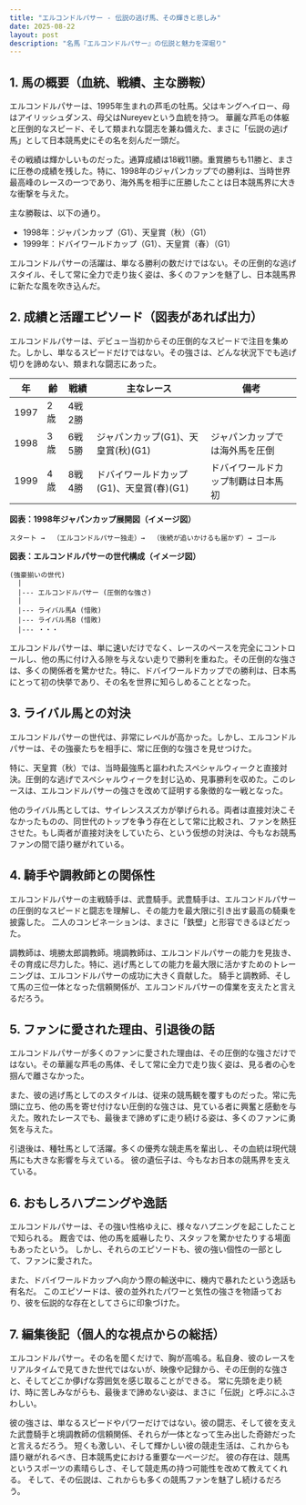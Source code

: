 ```yaml
---
title: "エルコンドルパサー - 伝説の逃げ馬、その輝きと悲しみ"
date: 2025-08-22
layout: post
description: "名馬『エルコンドルパサー』の伝説と魅力を深堀り"
---
```


## 1. 馬の概要（血統、戦績、主な勝鞍）

エルコンドルパサーは、1995年生まれの芦毛の牡馬。父はキングヘイロー、母はアイリッシュダンス、母父はNureyevという血統を持つ。  華麗な芦毛の体躯と圧倒的なスピード、そして類まれな闘志を兼ね備えた、まさに「伝説の逃げ馬」として日本競馬史にその名を刻んだ一頭だ。

その戦績は輝かしいものだった。通算成績は18戦11勝。重賞勝ちも11勝と、まさに圧巻の成績を残した。特に、1998年のジャパンカップでの勝利は、当時世界最高峰のレースの一つであり、海外馬を相手に圧勝したことは日本競馬界に大きな衝撃を与えた。

主な勝鞍は、以下の通り。

* 1998年：ジャパンカップ（G1）、天皇賞（秋）（G1）
* 1999年：ドバイワールドカップ（G1）、天皇賞（春）（G1）


エルコンドルパサーの活躍は、単なる勝利の数だけではない。その圧倒的な逃げスタイル、そして常に全力で走り抜く姿は、多くのファンを魅了し、日本競馬界に新たな風を吹き込んだ。


## 2. 成績と活躍エピソード（図表があれば出力）

エルコンドルパサーは、デビュー当初からその圧倒的なスピードで注目を集めた。しかし、単なるスピードだけではない。その強さは、どんな状況下でも逃げ切りを諦めない、類まれな闘志にあった。

| 年 | 齢 | 戦績 | 主なレース | 備考 |
|---|---|---|---|---|
| 1997 | 2歳 | 4戦2勝 |  |  |
| 1998 | 3歳 | 6戦5勝 | ジャパンカップ(G1)、天皇賞(秋)(G1) |  ジャパンカップでは海外馬を圧倒 |
| 1999 | 4歳 | 8戦4勝 | ドバイワールドカップ(G1)、天皇賞(春)(G1) | ドバイワールドカップ制覇は日本馬初 |


**図表：1998年ジャパンカップ展開図（イメージ図）**

```
スタート →  （エルコンドルパサー独走）→  （後続が追いかけるも届かず）→ ゴール
```

**図表：エルコンドルパサーの世代構成（イメージ図）**

```
(強豪揃いの世代)
  |
  |--- エルコンドルパサー (圧倒的な強さ)
  |
  |--- ライバル馬A (惜敗)
  |--- ライバル馬B (惜敗)
  |--- ・・・
```


エルコンドルパサーは、単に速いだけでなく、レースのペースを完全にコントロールし、他の馬に付け入る隙を与えない走りで勝利を重ねた。その圧倒的な強さは、多くの関係者を驚かせた。特に、ドバイワールドカップでの勝利は、日本馬にとって初の快挙であり、その名を世界に知らしめることとなった。


## 3. ライバル馬との対決

エルコンドルパサーの世代は、非常にレベルが高かった。しかし、エルコンドルパサーは、その強豪たちを相手に、常に圧倒的な強さを見せつけた。

特に、天皇賞（秋）では、当時最強馬と謳われたスペシャルウィークと直接対決。圧倒的な逃げでスペシャルウィークを封じ込め、見事勝利を収めた。このレースは、エルコンドルパサーの強さを改めて証明する象徴的な一戦となった。

他のライバル馬としては、サイレンススズカが挙げられる。両者は直接対決こそなかったものの、同世代のトップを争う存在として常に比較され、ファンを熱狂させた。もし両者が直接対決をしていたら、という仮想の対決は、今もなお競馬ファンの間で語り継がれている。


## 4. 騎手や調教師との関係性

エルコンドルパサーの主戦騎手は、武豊騎手。武豊騎手は、エルコンドルパサーの圧倒的なスピードと闘志を理解し、その能力を最大限に引き出す最高の騎乗を披露した。  二人のコンビネーションは、まさに「鉄壁」と形容できるほどだった。

調教師は、境勝太郎調教師。境調教師は、エルコンドルパサーの能力を見抜き、その育成に尽力した。特に、逃げ馬としての能力を最大限に活かすためのトレーニングは、エルコンドルパサーの成功に大きく貢献した。  騎手と調教師、そして馬の三位一体となった信頼関係が、エルコンドルパサーの偉業を支えたと言えるだろう。


## 5. ファンに愛された理由、引退後の話

エルコンドルパサーが多くのファンに愛された理由は、その圧倒的な強さだけではない。その華麗な芦毛の馬体、そして常に全力で走り抜く姿は、見る者の心を掴んで離さなかった。

また、彼の逃げ馬としてのスタイルは、従来の競馬観を覆すものだった。常に先頭に立ち、他の馬を寄せ付けない圧倒的な強さは、見ている者に興奮と感動を与えた。敗れたレースでも、最後まで諦めずに走り続ける姿は、多くのファンに勇気を与えた。

引退後は、種牡馬として活躍。多くの優秀な競走馬を輩出し、その血統は現代競馬にも大きな影響を与えている。  彼の遺伝子は、今もなお日本の競馬界を支えている。


## 6. おもしろハプニングや逸話

エルコンドルパサーは、その強い性格ゆえに、様々なハプニングを起こしたことで知られる。  厩舎では、他の馬を威嚇したり、スタッフを驚かせたりする場面もあったという。  しかし、それらのエピソードも、彼の強い個性の一部として、ファンに愛された。

また、ドバイワールドカップへ向かう際の輸送中に、機内で暴れたという逸話も有名だ。  このエピソードは、彼の並外れたパワーと気性の強さを物語っており、彼を伝説的な存在としてさらに印象づけた。


## 7. 編集後記（個人的な視点からの総括）

エルコンドルパサー。その名を聞くだけで、胸が高鳴る。私自身、彼のレースをリアルタイムで見てきた世代ではないが、映像や記録から、その圧倒的な強さと、そしてどこか儚げな雰囲気を感じ取ることができる。  常に先頭を走り続け、時に苦しみながらも、最後まで諦めない姿は、まさに「伝説」と呼ぶにふさわしい。

彼の強さは、単なるスピードやパワーだけではない。彼の闘志、そして彼を支えた武豊騎手と境調教師の信頼関係、それらが一体となって生み出した奇跡だったと言えるだろう。  短くも激しい、そして輝かしい彼の競走生活は、これからも語り継がれるべき、日本競馬史における重要な一ページだ。  彼の存在は、競馬というスポーツの素晴らしさ、そして競走馬の持つ可能性を改めて教えてくれる。  そして、その伝説は、これからも多くの競馬ファンを魅了し続けるだろう。
